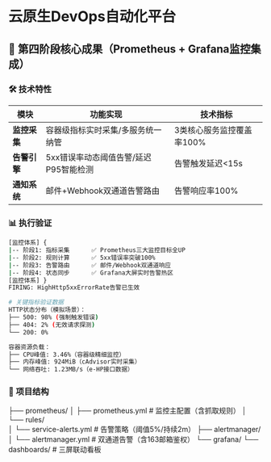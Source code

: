 # 云原生DevOps自动化平台

## 🚀 第四阶段核心成果（Prometheus + Grafana监控集成）

### 🛠️ 技术特性
| 模块           | 功能实现                                    | 技术指标                           |
|----------------|---------------------------------------------|------------------------------------|
|**监控采集**    | 容器级指标实时采集/多服务统一纳管           | 3类核心服务监控覆盖率100%          |
|**告警引擎**    | 5xx错误率动态阈值告警/延迟P95智能检测       | 告警触发延迟<15s                   |
|**通知系统**    | 邮件+Webhook双通道告警路由                  | 告警响应率100%                     |

### 📊 执行验证
```bash
[监控体系] {
|-- 阶段1: 指标采集      ✅ Prometheus三大监控目标全UP
|-- 阶段2: 规则计算      ✅ 5xx错误率突破100%
|-- 阶段3: 告警路由      ✅ 邮件/Webhook双通道响应
|-- 阶段4: 状态同步      ✅ Grafana大屏实时告警热区
[监控体系] }
FIRING: HighHttp5xxErrorRate告警已生效

# 关键指标验证数据
HTTP状态分布（模拟场景）：
├── 500: 98% (强制触发错误)
├── 404: 2% (无效请求探测)
└── 200: 0%

容器资源负载：
├── CPU峰值: 3.46%（容器级精细监控）
├── 内存峰值: 924MiB（cAdvisor实时采集）
└── 网络吞吐: 1.23MB/s（e-HP接口数据）
```
### 📂 项目结构
├── prometheus/
│   ├── prometheus.yml    # 监控主配置（含抓取规则）
│   └── rules/            
│       └── service-alerts.yml  # 告警策略（阈值5%/持续2m）
├── alertmanager/
│   └── alertmanager.yml  # 双通道告警（含163邮箱鉴权）
└── grafana/
    └── dashboards/       # 三屏联动看板
